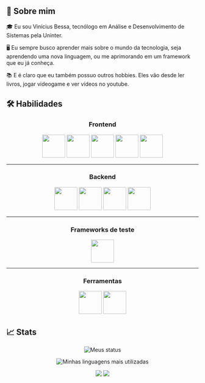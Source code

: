 ## 👋 Sobre mim

🎓 Eu sou Vinícius Bessa, tecnólogo em Análise e Desenvolvimento de Sistemas pela Uninter.

🖥️ Eu sempre busco aprender mais sobre o mundo da tecnologia, seja aprendendo uma nova linguagem, ou me aprimorando em um framework que eu já conheça.

📚 E é claro que eu também possuo outros hobbies. Eles vão desde ler livros, jogar videogame e ver vídeos no youtube.

## 🛠️ Habilidades

<div align="center">
  <h3>Frontend</h3>
  <img width="60" src="https://cdn.jsdelivr.net/gh/devicons/devicon/icons/html5/html5-original-wordmark.svg" />

  <img width="60" src="https://cdn.jsdelivr.net/gh/devicons/devicon/icons/css3/css3-original-wordmark.svg" />

  <img width="60" src="https://cdn.jsdelivr.net/gh/devicons/devicon/icons/javascript/javascript-original.svg" />

  <img width="60" src="https://cdn.jsdelivr.net/gh/devicons/devicon/icons/typescript/typescript-original.svg" />

  <img width="60" src="https://cdn.jsdelivr.net/gh/devicons/devicon/icons/angularjs/angularjs-original.svg" />

---

  <h3>Backend</h3>
  <img width="60" src="https://cdn.jsdelivr.net/gh/devicons/devicon/icons/nodejs/nodejs-original.svg" />

  <img width="60" src="https://cdn.jsdelivr.net/gh/devicons/devicon/icons/express/express-original.svg" />

  <img width="60" src="https://cdn.jsdelivr.net/gh/devicons/devicon/icons/python/python-original.svg" />

  <img width="60" src="https://cdn.jsdelivr.net/gh/devicons/devicon/icons/django/django-plain.svg" />

---

  <h3>Frameworks de teste</h3>
  <img width="60" src="https://cdn.jsdelivr.net/gh/devicons/devicon/icons/jest/jest-plain.svg" />

---

  <h3>Ferramentas</h3>
  <img width="60" src="https://cdn.jsdelivr.net/gh/devicons/devicon/icons/git/git-original.svg" />
  <img width="60" src="https://cdn.jsdelivr.net/gh/devicons/devicon/icons/docker/docker-original-wordmark.svg" />
</div>

## 📈 Stats

<p align="center">
  <img src="https://github-readme-stats.vercel.app/api?username=ViniciusBessa" alt="Meus status" />
</p>

<p align="center">
 <img src="https://github-readme-stats.vercel.app/api/top-langs/?username=ViniciusBessa" alt="Minhas linguagens mais utilizadas"/>
</p>

<div align="center">
  <a href="mailto:vinicius.b.silva3@gmail.com"><img src="https://img.shields.io/badge/Email-000000?style=for-the-badge&logo=Gmail&logoColor=white"/></a>
  <a href="https://www.linkedin.com/in/vin%C3%ADcius-bessa-da-silva-54205819a/"><img src="https://img.shields.io/badge/Linkedin-0672bf?style=for-the-badge&logo=Linkedin&logoColor=white"/></a>
</div>

<!---
ViniciusBessa/ViniciusBessa is a ✨ special ✨ repository because its `README.md` (this file) appears on your GitHub profile.
You can click the Preview link to take a look at your changes.
--->
